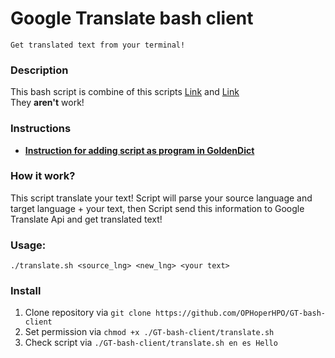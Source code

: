 # Google Translate bash client
`Get translated text from your terminal!` 
### Description
This bash script is combine of this scripts
[Link](https://gist.github.com/elFua/3342075) and [Link](https://gist.github.com/ayubmalik/149e2c7f28104f61cc1c862fe9834793) \
They **aren't** work!
### Instructions
- **[Instruction for adding script as program in GoldenDict](https://github.com/OPHoperHPO/GT-bash-client/issues/3)**
### How it work?
This script translate your text! Script will parse your source language and target language + your text, then Script send this information to Google Translate Api and get translated text!
### Usage:
`./translate.sh <source_lng> <new_lng> <your text>`
### Install
1) Clone repository via `git clone https://github.com/OPHoperHPO/GT-bash-client`
2) Set permission via `chmod +x ./GT-bash-client/translate.sh `
3) Check script via `./GT-bash-client/translate.sh en es Hello`
